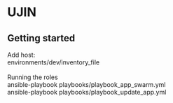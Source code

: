 # UJIN



## Getting started

Add host:<br>
environments/dev/inventory_file<br><br>
Running the roles<br>
ansible-playbook playbooks/playbook_app_swarm.yml<br>
ansible-playbook playbooks/playbook_update_app.yml
